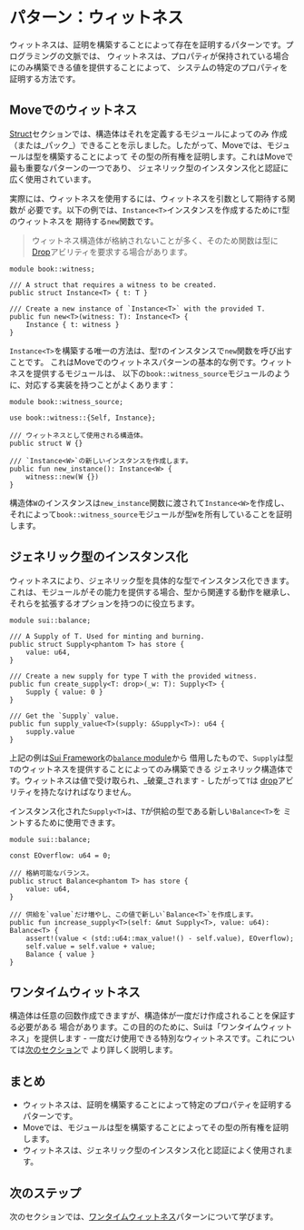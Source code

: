 # パターン：ウィットネス

ウィットネスは、証明を構築することによって存在を証明するパターンです。プログラミングの文脈では、
ウィットネスは、プロパティが保持されている場合にのみ構築できる値を提供することによって、
システムの特定のプロパティを証明する方法です。

## Moveでのウィットネス

[Struct](./../move-basics/struct)セクションでは、構造体はそれを定義するモジュールによってのみ
作成（または_パック_）できることを示しました。したがって、Moveでは、モジュールは型を構築することによって
その型の所有権を証明します。これはMoveで最も重要なパターンの一つであり、
ジェネリック型のインスタンス化と認証に広く使用されています。

実際には、ウィットネスを使用するには、ウィットネスを引数として期待する関数が
必要です。以下の例では、`Instance<T>`インスタンスを作成するために`T`型のウィットネスを
期待する`new`関数です。

> ウィットネス構造体が格納されないことが多く、そのため関数は型に
> [Drop](./../move-basics/drop-ability)アビリティを要求する場合があります。

```move
module book::witness;

/// A struct that requires a witness to be created.
public struct Instance<T> { t: T }

/// Create a new instance of `Instance<T>` with the provided T.
public fun new<T>(witness: T): Instance<T> {
    Instance { t: witness }
}
```

`Instance<T>`を構築する唯一の方法は、型`T`のインスタンスで`new`関数を呼び出すことです。
これはMoveでのウィットネスパターンの基本的な例です。ウィットネスを提供するモジュールは、
以下の`book::witness_source`モジュールのように、対応する実装を持つことがよくあります：

```move
module book::witness_source;

use book::witness::{Self, Instance};

/// ウィットネスとして使用される構造体。
public struct W {}

/// `Instance<W>`の新しいインスタンスを作成します。
public fun new_instance(): Instance<W> {
    witness::new(W {})
}
```

構造体`W`のインスタンスは`new_instance`関数に渡されて`Instance<W>`を作成し、
それによって`book::witness_source`モジュールが型`W`を所有していることを証明します。

## ジェネリック型のインスタンス化

ウィットネスにより、ジェネリック型を具体的な型でインスタンス化できます。
これは、モジュールがその能力を提供する場合、型から関連する動作を継承し、
それらを拡張するオプションを持つのに役立ちます。

```move
module sui::balance;

/// A Supply of T. Used for minting and burning.
public struct Supply<phantom T> has store {
    value: u64,
}

/// Create a new supply for type T with the provided witness.
public fun create_supply<T: drop>(_w: T): Supply<T> {
    Supply { value: 0 }
}

/// Get the `Supply` value.
public fun supply_value<T>(supply: &Supply<T>): u64 {
    supply.value
}
```

上記の例は[Sui Framework](./sui-framework)の[`balance` module][balance-framework]から
借用したもので、`Supply`は型`T`のウィットネスを提供することによってのみ構築できる
ジェネリック構造体です。ウィットネスは値で受け取られ、_破棄_されます - したがって`T`は
[drop](./../move-basics/drop-ability)アビリティを持たなければなりません。

[balance-framework]: https://docs.sui.io/references/framework/sui/balance

インスタンス化された`Supply<T>`は、`T`が供給の型である新しい`Balance<T>`を
ミントするために使用できます。

```move
module sui::balance;

const EOverflow: u64 = 0;

/// 格納可能なバランス。
public struct Balance<phantom T> has store {
    value: u64,
}

/// 供給を`value`だけ増やし、この値で新しい`Balance<T>`を作成します。
public fun increase_supply<T>(self: &mut Supply<T>, value: u64): Balance<T> {
    assert!(value < (std::u64::max_value!() - self.value), EOverflow);
    self.value = self.value + value;
    Balance { value }
}
```

## ワンタイムウィットネス

構造体は任意の回数作成できますが、構造体が一度だけ作成されることを保証する必要がある
場合があります。この目的のために、Suiは「ワンタイムウィットネス」を提供します - 
一度だけ使用できる特別なウィットネスです。これについては[次のセクション](./one-time-witness)で
より詳しく説明します。

## まとめ

- ウィットネスは、証明を構築することによって特定のプロパティを証明するパターンです。
- Moveでは、モジュールは型を構築することによってその型の所有権を証明します。
- ウィットネスは、ジェネリック型のインスタンス化と認証によく使用されます。

## 次のステップ

次のセクションでは、[ワンタイムウィットネス](./one-time-witness)パターンについて学びます。
